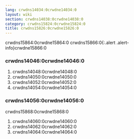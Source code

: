```yaml
---
lang: crwdns14034:0crwdne14034:0
layout: wiki
section: crwdns14038:0crwdne14038:0
category: crwdns15824:0crwdne15824:0
title: crwdns15826:0crwdne15826:0
---
```


crwdns15864:0crwdne15864:0
crwdns15866:0{:.alert .alert-info}crwdne15866:0

### crwdns14046:0crwdne14046:0
1. crwdns14048:0crwdne14048:0
1. crwdns14050:0crwdne14050:0
1. crwdns14052:0crwdne14052:0
1. crwdns14054:0crwdne14054:0

### crwdns14056:0crwdne14056:0

crwdns15868:0crwdne15868:0

1. crwdns14060:0crwdne14060:0
1. crwdns14062:0crwdne14062:0
1. crwdns14064:0crwdne14064:0
